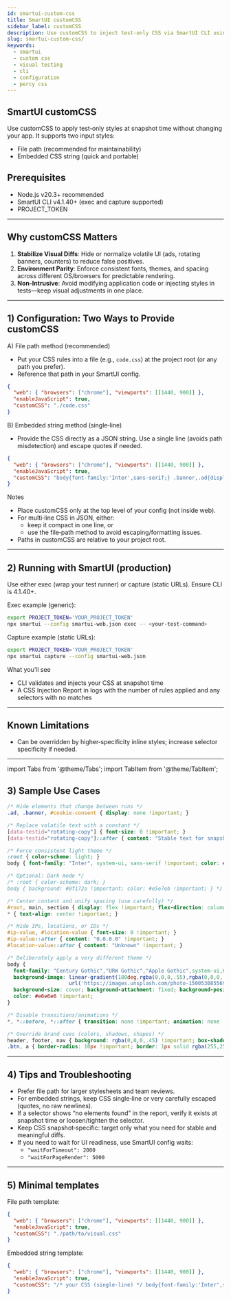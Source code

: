 ```yaml
---
id: smartui-custom-css
title: SmartUI customCSS
sidebar_label: customCSS
description: Use customCSS to inject test-only CSS via SmartUI CLI using a file path or embedded string in smartui-web.json.
slug: smartui-custom-css/
keywords:
  - smartui
  - custom css
  - visual testing
  - cli
  - configuration
  - percy css
---
```


<script type="application/ld+json"
      dangerouslySetInnerHTML={{ __html: JSON.stringify({
       "@context": "https://schema.org",
        "@type": "BreadcrumbList",
        "itemListElement": [{
          "@type": "ListItem",
          "position": 1,
          "name": "LambdaTest",
          "item": "https://www.lambdatest.com"
        },{
          "@type": "ListItem",
          "position": 2,
          "name": "Support",
          "item": "https://www.lambdatest.com/support/docs/"
        },{
          "@type": "ListItem",
          "position": 3,
          "name": "customCSS",
          "item": "https://www.lambdatest.com/support/docs/smartui-custom-css/"
        }]
      })
    }}
></script>

## SmartUI customCSS

Use customCSS to apply test‑only styles at snapshot time without changing your app. It supports two input styles:

- File path (recommended for maintainability)
- Embedded CSS string (quick and portable)

## Prerequisites
- Node.js v20.3+ recommended
- SmartUI CLI v4.1.40+ (exec and capture supported)
- PROJECT_TOKEN

---

## Why customCSS Matters

1. **Stabilize Visual Diffs**: Hide or normalize volatile UI (ads, rotating banners, counters) to reduce false positives.
2. **Environment Parity**: Enforce consistent fonts, themes, and spacing across different OS/browsers for predictable rendering.
3. **Non‑Intrusive**: Avoid modifying application code or injecting styles in tests—keep visual adjustments in one place.

---

## 1) Configuration: Two Ways to Provide customCSS

A) File path method (recommended)
- Put your CSS rules into a file (e.g., `code.css`) at the project root (or any path you prefer).
- Reference that path in your SmartUI config.

```json
{
  "web": { "browsers": ["chrome"], "viewports": [[1440, 900]] },
  "enableJavaScript": true,
  "customCSS": "./code.css"
}
```

B) Embedded string method (single‑line)
- Provide the CSS directly as a JSON string. Use a single line (avoids path misdetection) and escape quotes if needed.

```json
{
  "web": { "browsers": ["chrome"], "viewports": [[1440, 900]] },
  "enableJavaScript": true,
  "customCSS": "body{font-family:'Inter',sans-serif;} .banner,.ad{display:none!important;}"
}
```

Notes
- Place customCSS only at the top level of your config (not inside web).
- For multi‑line CSS in JSON, either:
  - keep it compact in one line, or
  - use the file‑path method to avoid escaping/formatting issues.
- Paths in customCSS are relative to your project root.

---

## 2) Running with SmartUI (production)

Use either exec (wrap your test runner) or capture (static URLs). Ensure CLI is 4.1.40+.

Exec example (generic):
```bash
export PROJECT_TOKEN='YOUR_PROJECT_TOKEN'
npx smartui --config smartui-web.json exec -- <your-test-command>
```

Capture example (static URLs):
```bash
export PROJECT_TOKEN='YOUR_PROJECT_TOKEN'
npx smartui capture --config smartui-web.json
```

What you’ll see
- CLI validates and injects your CSS at snapshot time
- A CSS Injection Report in logs with the number of rules applied and any selectors with no matches

---

## Known Limitations

- Can be overridden by higher‑specificity inline styles; increase selector specificity if needed.

---

import Tabs from '@theme/Tabs';
import TabItem from '@theme/TabItem';

## 3) Sample Use Cases

<Tabs>
  <TabItem value="stabilize" label="Stabilize Dynamic UI" default>

```css
/* Hide elements that change between runs */
.ad, .banner, #cookie-consent { display: none !important; }

/* Replace volatile text with a constant */
[data-testid="rotating-copy"] { font-size: 0 !important; }
[data-testid="rotating-copy"]::after { content: "Stable text for snapshots"; }
```

  </TabItem>
  <TabItem value="typography" label="Normalize Typography/Theme">

```css
/* Force consistent light theme */
:root { color-scheme: light; }
body { font-family: "Inter", system-ui, sans-serif !important; color: #111827; background: #ffffff; }

/* Optional: Dark mode */
/* :root { color-scheme: dark; }
body { background: #0f172a !important; color: #e5e7eb !important; } */
```

  </TabItem>
  <TabItem value="layout" label="Layout Harmonization">

```css
/* Center content and unify spacing (use carefully) */
#root, main, section { display: flex !important; flex-direction: column !important; align-items: center !important; gap: 12px !important; }
* { text-align: center !important; }
```

  </TabItem>
  <TabItem value="pii" label="Mask PII/Identifiers">

```css
/* Hide IPs, locations, or IDs */
#ip-value, #location-value { font-size: 0 !important; }
#ip-value::after { content: "0.0.0.0" !important; }
#location-value::after { content: "Unknown" !important; }
```

  </TabItem>
  <TabItem value="stress" label="Visual Stress Testing">

```css
/* Deliberately apply a very different theme */
body {
  font-family: "Century Gothic","URW Gothic","Apple Gothic",system-ui,Helvetica,Arial,sans-serif !important;
  background-image: linear-gradient(180deg,rgba(0,0,0,.55),rgba(0,0,0,.75)),
                    url('https://images.unsplash.com/photo-1500530855697-b586d89ba3ee?q=80&w=1920&auto=format&fit=crop');
  background-size: cover; background-attachment: fixed; background-position: center;
  color: #e6e6e6 !important;
}
```

  </TabItem>
  <TabItem value="flakiness" label="Reduce Flakiness">

```css
/* Disable transitions/animations */
*, *::before, *::after { transition: none !important; animation: none !important; }
```

  </TabItem>
  <TabItem value="brand" label="Mask Brand Cues">

```css
/* Override brand cues (colors, shadows, shapes) */
header, footer, nav { background: rgba(0,0,0,.45) !important; box-shadow: none !important; }
.btn, a { border-radius: 10px !important; border: 1px solid rgba(255,255,255,.25) !important; }
```

  </TabItem>
</Tabs>

---

## 4) Tips and Troubleshooting

- Prefer file path for larger stylesheets and team reviews.
- For embedded strings, keep CSS single‑line or very carefully escaped (quotes, no raw newlines).
- If a selector shows “no elements found” in the report, verify it exists at snapshot time or loosen/tighten the selector.
- Keep CSS snapshot‑specific: target only what you need for stable and meaningful diffs.
- If you need to wait for UI readiness, use SmartUI config waits:
  - `"waitForTimeout": 2000`
  - `"waitForPageRender": 5000`

---

## 5) Minimal templates

File path template:
```json
{
  "web": { "browsers": ["chrome"], "viewports": [[1440, 900]] },
  "enableJavaScript": true,
  "customCSS": "./path/to/visual.css"
}
```

Embedded string template:
```json
{
  "web": { "browsers": ["chrome"], "viewports": [[1440, 900]] },
  "enableJavaScript": true,
  "customCSS": "/* your CSS (single-line) */ body{font-family:'Inter',sans-serif;} .ad{display:none!important;}"
}
```



